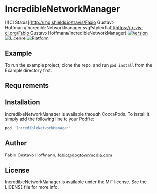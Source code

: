 # IncredibleNetworkManager

[![CI Status](http://img.shields.io/travis/Fabio Gustavo Hoffmann/IncredibleNetworkManager.svg?style=flat)](https://travis-ci.org/Fabio Gustavo Hoffmann/IncredibleNetworkManager)
[![Version](https://img.shields.io/cocoapods/v/IncredibleNetworkManager.svg?style=flat)](http://cocoapods.org/pods/IncredibleNetworkManager)
[![License](https://img.shields.io/cocoapods/l/IncredibleNetworkManager.svg?style=flat)](http://cocoapods.org/pods/IncredibleNetworkManager)
[![Platform](https://img.shields.io/cocoapods/p/IncredibleNetworkManager.svg?style=flat)](http://cocoapods.org/pods/IncredibleNetworkManager)

## Example

To run the example project, clone the repo, and run `pod install` from the Example directory first.

## Requirements

## Installation

IncredibleNetworkManager is available through [CocoaPods](http://cocoapods.org). To install
it, simply add the following line to your Podfile:

```ruby
pod 'IncredibleNetworkManager'
```

## Author

Fabio Gustavo Hoffmann, fabio@dogtownmedia.com

## License

IncredibleNetworkManager is available under the MIT license. See the LICENSE file for more info.
